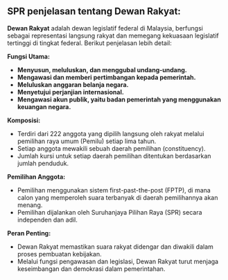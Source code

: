 ## SPR penjelasan tentang Dewan Rakyat:

**Dewan Rakyat** adalah dewan legislatif federal di Malaysia, berfungsi sebagai representasi langsung rakyat dan memegang kekuasaan legislatif tertinggi di tingkat federal. Berikut penjelasan lebih detail:

**Fungsi Utama:**

* **Menyusun, meluluskan, dan menggubal undang-undang.**
* **Mengawasi dan memberi pertimbangan kepada pemerintah.**
* **Meluluskan anggaran belanja negara.**
* **Menyetujui perjanjian internasional.**
* **Mengawasi akun publik, yaitu badan pemerintah yang menggunakan keuangan negara.**

**Komposisi:**

* Terdiri dari 222 anggota yang dipilih langsung oleh rakyat melalui pemilihan raya umum (Pemilu) setiap lima tahun.
* Setiap anggota mewakili sebuah daerah pemilihan (constituency).
* Jumlah kursi untuk setiap daerah pemilihan ditentukan berdasarkan jumlah penduduk.

**Pemilihan Anggota:**

* Pemilihan menggunakan sistem first-past-the-post (FPTP), di mana calon yang memperoleh suara terbanyak di daerah pemilihannya akan menang.
* Pemilihan dijalankan oleh Suruhanjaya Pilihan Raya (SPR) secara independen dan adil.

**Peran Penting:**

* Dewan Rakyat memastikan suara rakyat didengar dan diwakili dalam proses pembuatan kebijakan.
* Melalui fungsi pengawasan dan legislasi, Dewan Rakyat turut menjaga keseimbangan dan demokrasi dalam pemerintahan.
